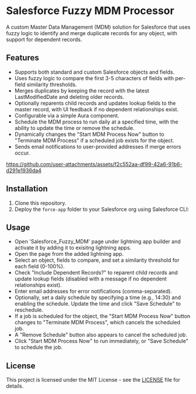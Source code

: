 # Salesforce Fuzzy MDM Processor

A custom Master Data Management (MDM) solution for Salesforce that uses fuzzy logic to identify and merge duplicate records for any object, with support for dependent records.

## Features
- Supports both standard and custom Salesforce objects and fields.
- Uses fuzzy logic to compare the first 3-5 characters of fields with per-field similarity thresholds.
- Merges duplicates by keeping the record with the latest LastModifiedDate and deleting older records.
- Optionally reparents child records and updates lookup fields to the master record, with UI feedback if no dependent relationships exist.
- Configurable via a simple Aura component.
- Schedule the MDM process to run daily at a specified time, with the ability to update the time or remove the schedule.
- Dynamically changes the "Start MDM Process Now" button to "Terminate MDM Process" if a scheduled job exists for the object.
- Sends email notifications to user-provided addresses if merge errors occur.

https://github.com/user-attachments/assets/f2c552aa-df99-42a6-91b6-d291e1936da4

## Installation
1. Clone this repository.
2. Deploy the `force-app` folder to your Salesforce org using Salesforce CLI:

## Usage
- Open 'Salesforce_Fuzzy_MDM' page under lightning app builder and activate it by adding it to exisitng lightning apps.
- Open the page from the added lightning app.
- Select an object, fields to compare, and set a similarity threshold for each field (0-100%).
- Check "Include Dependent Records?" to reparent child records and update lookup fields (disabled with a message if no dependent relationships exist).
- Enter email addresses for error notifications (comma-separated).
- Optionally, set a daily schedule by specifying a time (e.g., 14:30) and enabling the schedule. Update the time and click "Save Schedule" to reschedule.
- If a job is scheduled for the object, the "Start MDM Process Now" button changes to "Terminate MDM Process", which cancels the scheduled job.
- A "Remove Schedule" button also appears to cancel the scheduled job.
- Click "Start MDM Process Now" to run immediately, or "Save Schedule" to schedule the job.

## License
This project is licensed under the MIT License - see the [LICENSE](LICENSE) file for details.
